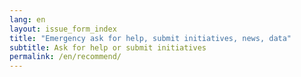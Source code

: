 ```yaml
---
lang: en
layout: issue_form_index
title: "Emergency ask for help, submit initiatives, news, data"
subtitle: Ask for help or submit initiatives
permalink: /en/recommend/
---
```

